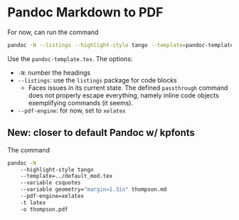 # Pandoc Markdown to PDF
For now, can run the command

```bash
pandoc -N --listings --highlight-style tango --template=pandoc-template.tex <file> --pdf-engine=xelatex -o <output-file>
```

Use the `pandoc-template.tex`. The options:

- `-N`: number the headings
- `--listings`: use the `listings` package for code blocks
    * Faces issues in its current state. The defined `passthrough` command does not
      properly escape everything, namely inline code objects exemplifying commands (it
      seems).
- `--pdf-engine`: for now, set to `xelatex`

## New: closer to default Pandoc w/ kpfonts
The command

```bash
pandoc -N 
    --highlight-style tango 
    --template=../default_mod.tex 
    --variable csquotes 
    --variable geometry="margin=1.3in" thompson.md 
    --pdf-engine=xelatex 
    -t latex
    -o thompson.pdf
```
